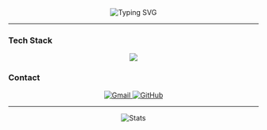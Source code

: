 <div align="center">

<img src="https://readme-typing-svg.herokuapp.com?font=Inter&weight=500&size=24&duration=2500&pause=1000&color=FFFFFF&background=0D1117FF&center=true&vCenter=true&width=500&lines=Web+Developer;PHP+%26+Laravel+Enthusiast;React+%26+TypeScript+Explorer;Crafting+Digital+Experiences" alt="Typing SVG" />

</div>

---

### Tech Stack

<p align="center">
  <img src="https://skillicons.dev/icons?i=php,laravel,js,react,ts,nodejs,mysql,docker,git&theme=dark&perline=9" />
</p>

### Contact

<p align="center">
  <a href="mailto:tungduong123321t@gmail.com">
    <img src="https://img.shields.io/badge/Gmail-D14836?style=for-the-badge&logo=gmail&logoColor=white" alt="Gmail"/>
  </a>
  <a href="https://github.com/xtduong">
    <img src="https://img.shields.io/badge/GitHub-181717?style=for-the-badge&logo=github&logoColor=white" alt="GitHub"/>
  </a>
</p>

---

<div align="center">

![Stats](https://github-readme-stats.vercel.app/api?username=xtduong&show_icons=true&theme=dark&hide_border=true&bg_color=0D1117&title_color=00D9FF&icon_color=00D9FF&text_color=FFFFFF&hide_title=true&count_private=true)

</div>
